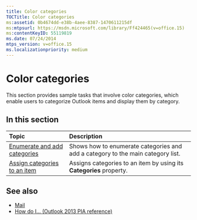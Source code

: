 ```yaml
---
title: Color categories
TOCTitle: Color categories
ms:assetid: 0b4674dd-e38b-4aee-8387-1470611215df
ms:mtpsurl: https://msdn.microsoft.com/library/Ff424465(v=office.15)
ms:contentKeyID: 55119819
ms.date: 07/24/2014
mtps_version: v=office.15
ms.localizationpriority: medium
---
```


# Color categories

This section provides sample tasks that involve color categories, which enable users to categorize Outlook items and display them by category.

## In this section

|Topic|Description|
|:----|:----------|
|[Enumerate and add categories](how-to-enumerate-and-add-categories.md)  |Shows how to enumerate categories and add a category to the main category list.|
|[Assign categories to an item](how-to-assign-categories-to-an-item.md)  |Assigns categories to an item by using its **Categories** property.|

## See also

- [Mail](mail.md)
- [How do I... (Outlook 2013 PIA reference)](how-do-i-outlook-2013-pia-reference.md)

